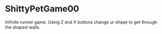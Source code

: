 # ShittyPetGame00

Infinite runner game. 
Using Z and X buttons change ur shape to get through the shaped walls.
